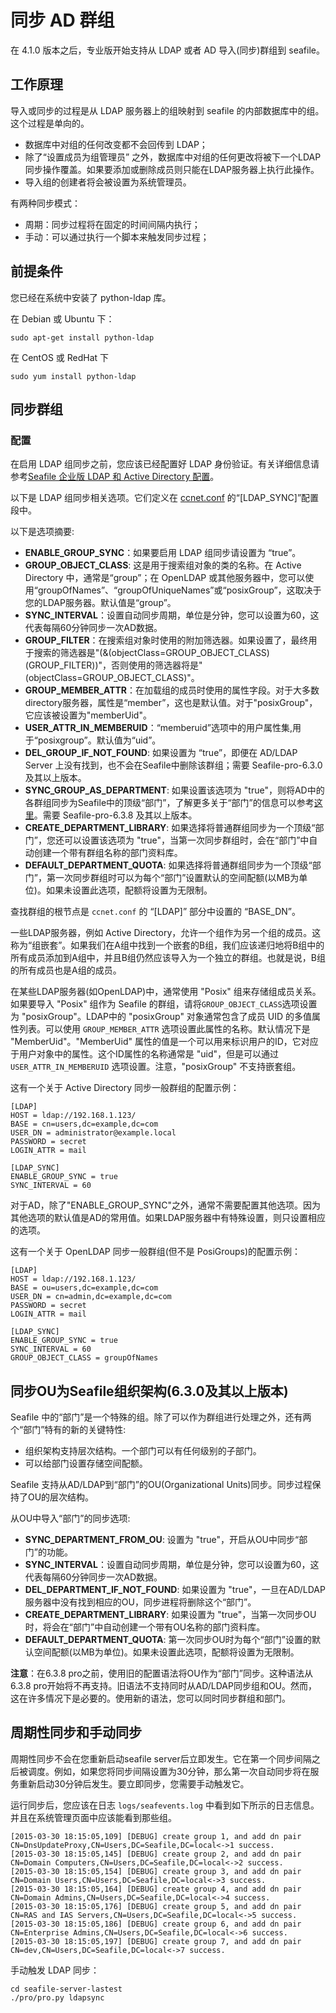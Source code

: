 # 同步 AD 群组

在 4.1.0 版本之后，专业版开始支持从 LDAP 或者 AD 导入(同步)群组到 seafile。

## 工作原理

导入或同步的过程是从 LDAP 服务器上的组映射到 seafile 的内部数据库中的组。这个过程是单向的。

* 数据库中对组的任何改变都不会回传到 LDAP；
* 除了“设置成员为组管理员” 之外，数据库中对组的任何更改将被下一个LDAP同步操作覆盖。如果要添加或删除成员则只能在LDAP服务器上执行此操作。
* 导入组的创建者将会被设置为系统管理员。

有两种同步模式：

* 周期：同步过程将在固定的时间间隔内执行；
* 手动：可以通过执行一个脚本来触发同步过程；

## 前提条件

您已经在系统中安装了 python-ldap 库。

在 Debian 或 Ubuntu 下：

```
sudo apt-get install python-ldap
```

在 CentOS 或 RedHat 下

```
sudo yum install python-ldap
```

## 同步群组

### 配置

在启用 LDAP 组同步之前，您应该已经配置好 LDAP 身份验证。有关详细信息请参考[Seafile 企业版 LDAP 和 Active Directory 配置](using_ldap.md)。

以下是 LDAP 组同步相关选项。它们定义在 [ccnet.conf](../config/ccent-conf.md) 的“[LDAP_SYNC]”配置段中。

以下是选项摘要:

* **ENABLE_GROUP_SYNC**：如果要启用 LDAP 组同步请设置为 “true”。
* **GROUP_OBJECT_CLASS**: 这是用于搜索组对象的类的名称。在 Active Directory 中，通常是“group”；在 OpenLDAP 或其他服务器中，您可以使用“groupOfNames”、“groupOfUniqueNames”或“posixGroup”，这取决于您的LDAP服务器。默认值是“group”。
* **SYNC_INTERVAL**：设置自动同步周期，单位是分钟，您可以设置为60，这代表每隔60分钟同步一次AD数据。
* **GROUP_FILTER**：在搜索组对象时使用的附加筛选器。如果设置了，最终用于搜索的筛选器是"(&(objectClass=GROUP_OBJECT_CLASS)(GROUP_FILTER))"，否则使用的筛选器将是"(objectClass=GROUP_OBJECT_CLASS)"。
* **GROUP_MEMBER_ATTR**：在加载组的成员时使用的属性字段。对于大多数directory服务器，属性是“member”，这也是默认值。对于"posixGroup"，它应该被设置为"memberUid"。
* **USER_ATTR_IN_MEMBERUID**：“memberuid”选项中的用户属性集,用于“posixgroup”。默认值为“uid”。
* **DEL_GROUP_IF_NOT_FOUND**: 如果设置为 “true”，即便在 AD/LDAP Server 上没有找到，也不会在Seafile中删除该群组；需要 Seafile-pro-6.3.0 及其以上版本。
* **SYNC_GROUP_AS_DEPARTMENT**: 如果设置该选项为 "true"，则将AD中的各群组同步为Seafile中的顶级“部门”，了解更多关于“部门”的信息可以参考[这里](https://help.seafile.com/zh/web_client/use_organization.html)。需要 Seafile-pro-6.3.8 及其以上版本。
* **CREATE_DEPARTMENT_LIBRARY**: 如果选择将普通群组同步为一个顶级“部门”，您还可以设置该选项为 "true"，当第一次同步群组时，会在“部门”中自动创建一个带有群组名称的部门资料库。
* **DEFAULT_DEPARTMENT_QUOTA**: 如果选择将普通群组同步为一个顶级“部门”，第一次同步群组时可以为每个“部门”设置默认的空间配额(以MB为单位)。如果未设置此选项，配额将设置为无限制。

查找群组的根节点是 `ccnet.conf` 的 “[LDAP]” 部分中设置的 “BASE_DN”。

一些LDAP服务器，例如 Active Directory，允许一个组作为另一个组的成员。这称为“组嵌套”。如果我们在A组中找到一个嵌套的B组，我们应该递归地将B组中的所有成员添加到A组中，并且B组仍然应该导入为一个独立的群组。也就是说，B组的所有成员也是A组的成员。

在某些LDAP服务器(如OpenLDAP)中，通常使用 "Posix" 组来存储组成员关系。如果要导入 "Posix" 组作为 Seafile 的群组，请将`GROUP_OBJECT_CLASS`选项设置为 "posixGroup"。LDAP中的 "posixGroup" 对象通常包含了成员 UID 的多值属性列表。可以使用 `GROUP_MEMBER_ATTR` 选项设置此属性的名称。默认情况下是 "MemberUid"。"MemberUid" 属性的值是一个可以用来标识用户的ID，它对应于用户对象中的属性。这个ID属性的名称通常是 "uid"，但是可以通过 `USER_ATTR_IN_MEMBERUID` 选项设置。注意，"posixGroup" 不支持嵌套组。

这有一个关于 Active Directory 同步一般群组的配置示例：

```
[LDAP]
HOST = ldap://192.168.1.123/
BASE = cn=users,dc=example,dc=com
USER_DN = administrator@example.local
PASSWORD = secret
LOGIN_ATTR = mail

[LDAP_SYNC]
ENABLE_GROUP_SYNC = true
SYNC_INTERVAL = 60
```

对于AD，除了"ENABLE_GROUP_SYNC"之外，通常不需要配置其他选项。因为其他选项的默认值是AD的常用值。如果LDAP服务器中有特殊设置，则只设置相应的选项。

这有一个关于 OpenLDAP 同步一般群组(但不是 PosiGroups)的配置示例：

```
[LDAP]
HOST = ldap://192.168.1.123/
BASE = ou=users,dc=example,dc=com
USER_DN = cn=admin,dc=example,dc=com
PASSWORD = secret
LOGIN_ATTR = mail

[LDAP_SYNC]
ENABLE_GROUP_SYNC = true
SYNC_INTERVAL = 60
GROUP_OBJECT_CLASS = groupOfNames
```

## 同步OU为Seafile组织架构(6.3.0及其以上版本)

Seafile 中的“部门”是一个特殊的组。除了可以作为群组进行处理之外，还有两个“部门”特有的新的关键特性:

* 组织架构支持层次结构。一个部门可以有任何级别的子部门。
* 可以给部门设置存储空间配额。

Seafile 支持从AD/LDAP到“部门”的OU(Organizational Units)同步。同步过程保持了OU的层次结构。

从OU中导入“部门”的同步选项:
* **SYNC_DEPARTMENT_FROM_OU**: 设置为 "true"，开启从OU中同步“部门”的功能。
* **SYNC_INTERVAL**：设置自动同步周期，单位是分钟，您可以设置为60，这代表每隔60分钟同步一次AD数据。
* **DEL_DEPARTMENT_IF_NOT_FOUND**: 如果设置为 "true"，一旦在AD/LDAP服务器中没有找到相应的OU，同步进程将删除这个“部门”。
* **CREATE_DEPARTMENT_LIBRARY**: 如果设置为 "true"，当第一次同步OU时，将会在“部门”中自动创建一个带有OU名称的部门资料库。
* **DEFAULT_DEPARTMENT_QUOTA**: 第一次同步OU时为每个“部门”设置的默认空间配额(以MB为单位)。如果未设置此选项，配额将设置为无限制。

**注意**：在6.3.8 pro之前，使用旧的配置语法将OU作为“部门”同步。这种语法从6.3.8 pro开始将不再支持。旧语法不支持同时从AD/LDAP同步组和OU。然而，这在许多情况下是必要的。使用新的语法，您可以同时同步群组和部门。

## 周期性同步和手动同步

周期性同步不会在您重新启动seafile server后立即发生。它在第一个同步间隔之后被调度。例如，如果您将同步间隔设置为30分钟，那么第一次自动同步将在服务重新启动30分钟后发生。要立即同步，您需要手动触发它。

运行同步后，您应该在日志 `logs/seafevents.log` 中看到如下所示的日志信息。并且在系统管理页面中应该能看到那些组。

```
[2015-03-30 18:15:05,109] [DEBUG] create group 1, and add dn pair CN=DnsUpdateProxy,CN=Users,DC=Seafile,DC=local<->1 success.
[2015-03-30 18:15:05,145] [DEBUG] create group 2, and add dn pair CN=Domain Computers,CN=Users,DC=Seafile,DC=local<->2 success.
[2015-03-30 18:15:05,154] [DEBUG] create group 3, and add dn pair CN=Domain Users,CN=Users,DC=Seafile,DC=local<->3 success.
[2015-03-30 18:15:05,164] [DEBUG] create group 4, and add dn pair CN=Domain Admins,CN=Users,DC=Seafile,DC=local<->4 success.
[2015-03-30 18:15:05,176] [DEBUG] create group 5, and add dn pair CN=RAS and IAS Servers,CN=Users,DC=Seafile,DC=local<->5 success.
[2015-03-30 18:15:05,186] [DEBUG] create group 6, and add dn pair CN=Enterprise Admins,CN=Users,DC=Seafile,DC=local<->6 success.
[2015-03-30 18:15:05,197] [DEBUG] create group 7, and add dn pair CN=dev,CN=Users,DC=Seafile,DC=local<->7 success.
```

手动触发 LDAP 同步：

```
cd seafile-server-lastest
./pro/pro.py ldapsync
```
